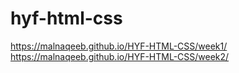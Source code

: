 # hyf-html-css

https://malnaqeeb.github.io/HYF-HTML-CSS/week1/<br>
https://malnaqeeb.github.io/HYF-HTML-CSS/week2/
